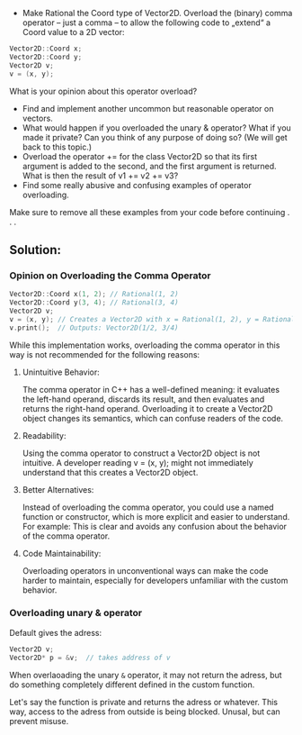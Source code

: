 - Make Rational the Coord type of Vector2D. Overload the (binary) comma operator – just a comma – to allow the following code to „extend“ a Coord value to a 2D vector:

```cpp
Vector2D::Coord x;
Vector2D::Coord y;
Vector2D v;
v = (x, y);
```

What is your opinion about this operator overload?

- Find and implement another uncommon but reasonable operator on vectors.
- What would happen if you overloaded the unary & operator? What if you made it private? Can you think of any purpose of doing so? (We will get back to this topic.)
- Overload the operator += for the class Vector2D so that its first argument is added to the second, and the first argument is returned. What is then the result of v1 += v2 += v3?
- Find some really abusive and confusing examples of operator overloading.

Make sure to remove all these examples from your code before continuing . . .


## Solution:

### Opinion on Overloading the Comma Operator

```cpp
Vector2D::Coord x(1, 2); // Rational(1, 2)
Vector2D::Coord y(3, 4); // Rational(3, 4)
Vector2D v;
v = (x, y); // Creates a Vector2D with x = Rational(1, 2), y = Rational(3, 4)
v.print();  // Outputs: Vector2D(1/2, 3/4)
```

While this implementation works, overloading the comma operator in this way is not recommended for the following reasons:

1. Unintuitive Behavior:

    The comma operator in C++ has a well-defined meaning: it evaluates the left-hand operand, discards its result, and then evaluates and returns the right-hand operand. Overloading it to create a Vector2D object changes its semantics, which can confuse readers of the code.

2. Readability:

    Using the comma operator to construct a Vector2D object is not intuitive. A developer reading v = (x, y); might not immediately understand that this creates a Vector2D object.

3. Better Alternatives:

    Instead of overloading the comma operator, you could use a named function or constructor, which is more explicit and easier to understand. For example:
This is clear and avoids any confusion about the behavior of the comma operator.

4. Code Maintainability:

    Overloading operators in unconventional ways can make the code harder to maintain, especially for developers unfamiliar with the custom behavior.


### Overloading unary & operator

Default gives the adress:

```cpp
Vector2D v;
Vector2D* p = &v;  // takes address of v
```

When overlaoading the unary `&` operator, it may not return the adress, but do something completely different defined in the custom function.

Let's say the function is private and returns the adress or whatever. This way, access to the adress from outside is being blocked. Unusal, but can prevent misuse.
